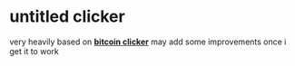 # untitled clicker
very heavily based on **[bitcoin clicker](https://github.com/julianYaman/bitcoin-clicker/)**
may add some improvements once i get it to work